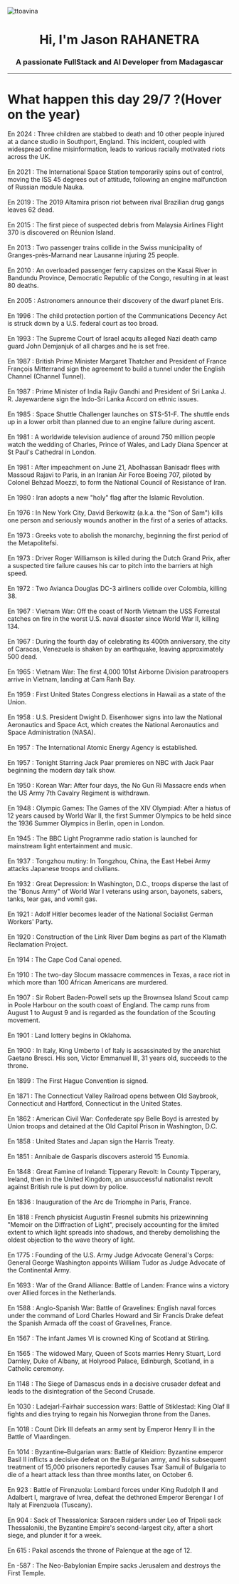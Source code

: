 
<p align="left"> <img src="https://komarev.com/ghpvc/?username=ttoavina&label=Profile%20views&color=0e75b6&style=flat" alt="ttoavina" /> </p>
<h1 align="center">Hi, I'm Jason RAHANETRA</h1>
<h3 align="center">A passionate FullStack and AI Developer from Madagascar</h3>
    
<hr/>
<h1> What happen this day 29/7 ?(Hover on the year)</h1>

En 2024 : Three children are stabbed to death and 10 other people injured at a dance studio in Southport, England. This incident, coupled with widespread online misinformation, leads to various racially motivated riots across the UK.
<br/><br/>
En 2021 : The International Space Station temporarily spins out of control, moving the ISS 45 degrees out of attitude, following an engine malfunction of Russian module Nauka.
<br/><br/>
En 2019 : The 2019 Altamira prison riot between rival Brazilian drug gangs leaves 62 dead.
<br/><br/>
En 2015 : The first piece of suspected debris from Malaysia Airlines Flight 370 is discovered on Réunion Island.
<br/><br/>
En 2013 : Two passenger trains collide in the Swiss municipality of Granges-près-Marnand near Lausanne injuring 25 people.
<br/><br/>
En 2010 : An overloaded passenger ferry capsizes on the Kasai River in Bandundu Province, Democratic Republic of the Congo, resulting in at least 80 deaths.
<br/><br/>
En 2005 : Astronomers announce their discovery of the dwarf planet Eris.
<br/><br/>
En 1996 : The child protection portion of the Communications Decency Act is struck down by a U.S. federal court as too broad.
<br/><br/>
En 1993 : The Supreme Court of Israel acquits alleged Nazi death camp guard John Demjanjuk of all charges and he is set free.
<br/><br/>
En 1987 : British Prime Minister Margaret Thatcher and President of France François Mitterrand sign the agreement to build a tunnel under the English Channel (Channel Tunnel).
<br/><br/>
En 1987 : Prime Minister of India Rajiv Gandhi and President of Sri Lanka J. R. Jayewardene sign the Indo-Sri Lanka Accord on ethnic issues.
<br/><br/>
En 1985 : Space Shuttle Challenger launches on STS-51-F. The shuttle ends up in a lower orbit than planned due to an engine failure during ascent.
<br/><br/>
En 1981 : A worldwide television audience of around 750 million people watch the wedding of Charles, Prince of Wales, and Lady Diana Spencer at St Paul's Cathedral in London.
<br/><br/>
En 1981 : After impeachment on June 21, Abolhassan Banisadr flees with Massoud Rajavi to Paris, in an Iranian Air Force Boeing 707, piloted by Colonel Behzad Moezzi, to form the National Council of Resistance of Iran.
<br/><br/>
En 1980 : Iran adopts a new "holy" flag after the Islamic Revolution.
<br/><br/>
En 1976 : In New York City, David Berkowitz (a.k.a. the "Son of Sam") kills one person and seriously wounds another in the first of a series of attacks.
<br/><br/>
En 1973 : Greeks vote to abolish the monarchy, beginning the first period of the Metapolitefsi.
<br/><br/>
En 1973 : Driver Roger Williamson is killed during the Dutch Grand Prix, after a suspected tire failure causes his car to pitch into the barriers at high speed.
<br/><br/>
En 1972 : Two Avianca Douglas DC-3 airliners collide over Colombia, killing 38.
<br/><br/>
En 1967 : Vietnam War: Off the coast of North Vietnam the USS Forrestal catches on fire in the worst U.S. naval disaster since World War II, killing 134.
<br/><br/>
En 1967 : During the fourth day of celebrating its 400th anniversary, the city of Caracas, Venezuela is shaken by an earthquake, leaving approximately 500 dead.
<br/><br/>
En 1965 : Vietnam War: The first 4,000 101st Airborne Division paratroopers arrive in Vietnam, landing at Cam Ranh Bay.
<br/><br/>
En 1959 : First United States Congress elections in Hawaii as a state of the Union.
<br/><br/>
En 1958 : U.S. President Dwight D. Eisenhower signs into law the National Aeronautics and Space Act, which creates the National Aeronautics and Space Administration (NASA).
<br/><br/>
En 1957 : The International Atomic Energy Agency is established.
<br/><br/>
En 1957 : Tonight Starring Jack Paar premieres on NBC with Jack Paar beginning the modern day talk show.
<br/><br/>
En 1950 : Korean War: After four days, the No Gun Ri Massacre ends when the US Army 7th Cavalry Regiment is withdrawn.
<br/><br/>
En 1948 : Olympic Games: The Games of the XIV Olympiad: After a hiatus of 12 years caused by World War II, the first Summer Olympics to be held since the 1936 Summer Olympics in Berlin, open in London.
<br/><br/>
En 1945 : The BBC Light Programme radio station is launched for mainstream light entertainment and music.
<br/><br/>
En 1937 : Tongzhou mutiny: In Tongzhou, China, the East Hebei Army attacks Japanese troops and civilians.
<br/><br/>
En 1932 : Great Depression: In Washington, D.C., troops disperse the last of the "Bonus Army" of World War I veterans using arson, bayonets, sabers, tanks, tear gas, and vomit gas.
<br/><br/>
En 1921 : Adolf Hitler becomes leader of the National Socialist German Workers' Party.
<br/><br/>
En 1920 : Construction of the Link River Dam begins as part of the Klamath Reclamation Project.
<br/><br/>
En 1914 : The Cape Cod Canal opened.
<br/><br/>
En 1910 : The two-day Slocum massacre commences in Texas, a race riot in which more than 100 African Americans are murdered.
<br/><br/>
En 1907 : Sir Robert Baden-Powell sets up the Brownsea Island Scout camp in Poole Harbour on the south coast of England. The camp runs from August 1 to August 9 and is regarded as the foundation of the Scouting movement.
<br/><br/>
En 1901 : Land lottery begins in Oklahoma.
<br/><br/>
En 1900 : In Italy, King Umberto I of Italy is assassinated by the anarchist Gaetano Bresci. His son, Victor Emmanuel III, 31 years old, succeeds to the throne.
<br/><br/>
En 1899 : The First Hague Convention is signed.
<br/><br/>
En 1871 : The Connecticut Valley Railroad opens between Old Saybrook, Connecticut and Hartford, Connecticut in the United States.
<br/><br/>
En 1862 : American Civil War: Confederate spy Belle Boyd is arrested by Union troops and detained at the Old Capitol Prison in Washington, D.C.
<br/><br/>
En 1858 : United States and Japan sign the Harris Treaty.
<br/><br/>
En 1851 : Annibale de Gasparis discovers asteroid 15 Eunomia.
<br/><br/>
En 1848 : Great Famine of Ireland: Tipperary Revolt: In County Tipperary, Ireland, then in the United Kingdom, an unsuccessful nationalist revolt against British rule is put down by police.
<br/><br/>
En 1836 : Inauguration of the Arc de Triomphe in Paris, France.
<br/><br/>
En 1818 : French physicist Augustin Fresnel submits his prizewinning "Memoir on the Diffraction of Light", precisely accounting for the limited extent to which light spreads into shadows, and thereby demolishing the oldest objection to the wave theory of light.
<br/><br/>
En 1775 : Founding of the U.S. Army Judge Advocate General's Corps: General George Washington appoints William Tudor as Judge Advocate of the Continental Army.
<br/><br/>
En 1693 : War of the Grand Alliance: Battle of Landen: France wins a victory over Allied forces in the Netherlands.
<br/><br/>
En 1588 : Anglo-Spanish War: Battle of Gravelines: English naval forces under the command of Lord Charles Howard and Sir Francis Drake defeat the Spanish Armada off the coast of Gravelines, France.
<br/><br/>
En 1567 : The infant James VI is crowned King of Scotland at Stirling.
<br/><br/>
En 1565 : The widowed Mary, Queen of Scots marries Henry Stuart, Lord Darnley, Duke of Albany, at Holyrood Palace, Edinburgh, Scotland, in a Catholic ceremony.
<br/><br/>
En 1148 : The Siege of Damascus ends in a decisive crusader defeat and leads to the disintegration of the Second Crusade.
<br/><br/>
En 1030 : Ladejarl-Fairhair succession wars: Battle of Stiklestad: King Olaf II fights and dies trying to regain his Norwegian throne from the Danes.
<br/><br/>
En 1018 : Count Dirk III defeats an army sent by Emperor Henry II in the Battle of Vlaardingen.
<br/><br/>
En 1014 : Byzantine–Bulgarian wars: Battle of Kleidion: Byzantine emperor Basil II inflicts a decisive defeat on the Bulgarian army, and his subsequent treatment of 15,000 prisoners reportedly causes Tsar Samuil of Bulgaria to die of a heart attack less than three months later, on October 6.
<br/><br/>
En 923 : Battle of Firenzuola: Lombard forces under King Rudolph II and Adalbert I, margrave of Ivrea, defeat the dethroned Emperor Berengar I of Italy at Firenzuola (Tuscany).
<br/><br/>
En 904 : Sack of Thessalonica: Saracen raiders under Leo of Tripoli sack Thessaloniki, the Byzantine Empire's second-largest city, after a short siege, and plunder it for a week.
<br/><br/>
En 615 : Pakal ascends the throne of Palenque at the age of 12.
<br/><br/>
En -587 : The Neo-Babylonian Empire sacks Jerusalem and destroys the First Temple.
<br/><br/>

